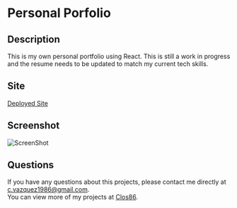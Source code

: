 # Personal Porfolio

  ## Description 
  This is my own personal portfolio using React. This is still a work in progress and the resume needs to be updated to match my current tech skills.
 
  ## Site 
  [Deployed Site](https://clos86.github.io/portfolio-react/)
  
  ## Screenshot 
  ![ScreenShot](./assets/images/screenshot.jpg)
  
  ## Questions
  If you have any questions about this projects, please contact me directly at [c.vazquez1986@gmail.com](mailto:c.vazquez1986@gmail.com).  
  You can view more of my projects at [Clos86](https://github.com/Clos86).